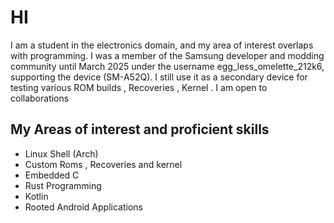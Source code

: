 # HI 
I am a student in the electronics domain, and my area of interest overlaps with programming. I was a member of the Samsung developer and modding community until March 2025 under the username egg_less_omelette_212k6, supporting the device (SM-A52Q). I still use it as a secondary device for testing various ROM builds , Recoveries , Kernel . I am open to collaborations 

## My Areas of interest and proficient skills 
- Linux Shell (Arch)
- Custom Roms , Recoveries and kernel
- Embedded C 
- Rust Programming
- Kotlin
- Rooted Android Applications   
